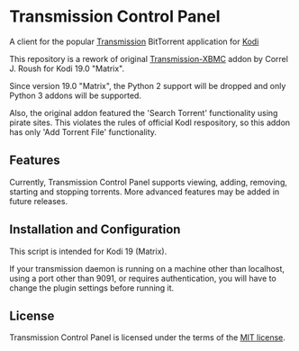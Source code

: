 Transmission Control Panel
=================

A client for the popular [Transmission](http://www.transmissionbt.com/) BitTorrent application for [Kodi](https://kodi.tv/)

This repository is a rework of original [Transmission-XBMC](https://github.com/correl/Transmission-XBMC) addon by Correl J. Roush for Kodi 19.0 "Matrix".

Since version 19.0 "Matrix", the Python 2 support will be dropped and only Python 3 addons will be supported.

Also, the original addon featured the 'Search Torrent' functionality using pirate sites. This violates the rules of official Kodl respository, so this addon has only 'Add Torrent File' functionality.

Features
--------

Currently, Transmission Control Panel supports viewing, adding, removing, starting and stopping torrents. More advanced features may be added in future releases.

Installation and Configuration
------------

This script is intended for Kodi 19 (Matrix).

If your transmission daemon is running on a machine other than localhost, using a port other than 9091, or requires authentication, you will have to change the plugin settings before running it.

License
-------

Transmission Control Panel is licensed under the terms of the [MIT license](http://www.opensource.org/licenses/mit-license.html).
